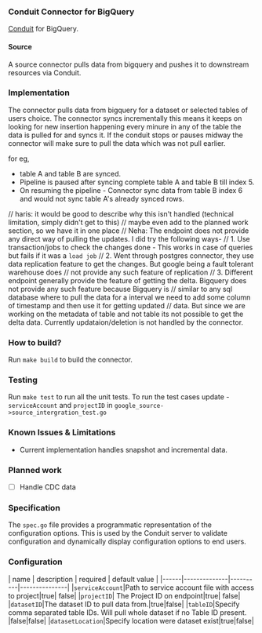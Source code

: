 ### Conduit Connector for BigQuery
[Conduit](https://conduit.io) for BigQuery.

#### Source
A source connector pulls data from bigquery and pushes it to downstream resources via Conduit.

### Implementation
The connector pulls data from bigquery for a dataset or selected tables of users choice. The connector syncs incrementally this means
it keeps on looking for new insertion happening every minure in any of the table the data is pulled for and syncs it. 
If the conduit stops or pauses midway the connector will make sure to pull the data which was not pull earlier. 

for eg,
- table A and table B are synced.
- Pipeline is paused after syncing complete table A and table B till index 5.
- On resuming the pipeline - Connector sync data from table B index 6 and would not sync table A's already synced rows.

// haris: it would be good to describe why this isn't handled (technical limitation, simply didn't get to this)
// maybe even add to the planned work section, so we have it in one place 
// Neha: The endpoint does not provide any direct way of pulling the updates. I did try the following ways-
// 1. Use transaction/jobs to check the changes done - This works in case of queries but fails if it was a `load job`
// 2. Went through postgres connector, they use data replication feature to get the changes. But google being a fault tolerant warehouse does
//    not provide any such feature of replication
// 3. Different endpoint generally provide the feature of getting the delta. Bigquery does not provide any such feature because Bigquery is 
//    similar to any sql database where to pull the data for a interval we need to add some column of timestamp and then use it for getting updated
//    data. But since we are working on the metadata of table and not table its not possible to get the delta data.
Currently updataion/deletion is not handled by the connector.

### How to build?
Run `make build` to build the connector.

### Testing
Run `make test` to run all the unit tests. To run the test cases update - `serviceAccount` and `projectID`
in `google_source->source_intergration_test.go` 

### Known Issues & Limitations
* Current implementation handles snapshot and incremental data.

### Planned work
- [ ] Handle CDC data

### Specification
The `spec.go` file provides a programmatic representation of the configuration options. This is used by the Conduit
server to validate configuration and dynamically display configuration options to end users.

### Configuration
[comment]: <> (fix table format and spacing)
| name |  description | required | default value |
|------|--------------|----------|---------------|
|`serviceAccount`|Path to service account file with access to project|true| false|
|`projectID`| The Project ID on endpoint|true| false|
|`datasetID`|The dataset ID to pull data from.|true|false|
|`tableID`|Specify comma separated table IDs. Will pull whole dataset if no Table ID present. |false|false|
|`datasetLocation`|Specify location were dataset exist|true|false|

